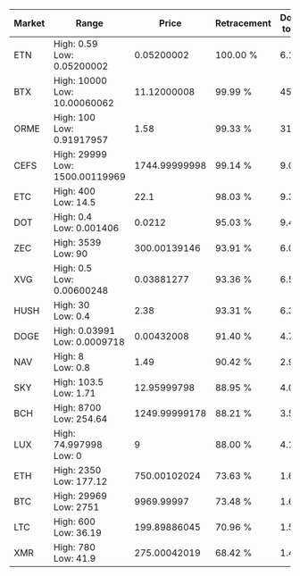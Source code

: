 | Market | Range | Price| Retracement | Doubles to 50% |
| --- | --- | --- | --- | --- |
| ETN | High: 0.59<br />Low: 0.05200002 | 0.05200002 | 100.00 % | 6.17 |
| BTX | High: 10000<br />Low: 10.00060062 | 11.12000008 | 99.99 % | 450.09 |
| ORME | High: 100<br />Low: 0.91917957 | 1.58 | 99.33 % | 31.94 |
| CEFS | High: 29999<br />Low: 1500.00119969 | 1744.99999998 | 99.14 % | 9.03 |
| ETC | High: 400<br />Low: 14.5 | 22.1 | 98.03 % | 9.38 |
| DOT | High: 0.4<br />Low: 0.001406 | 0.0212 | 95.03 % | 9.47 |
| ZEC | High: 3539<br />Low: 90 | 300.00139146 | 93.91 % | 6.05 |
| XVG | High: 0.5<br />Low: 0.00600248 | 0.03881277 | 93.36 % | 6.52 |
| HUSH | High: 30<br />Low: 0.4 | 2.38 | 93.31 % | 6.39 |
| DOGE | High: 0.03991<br />Low: 0.0009718 | 0.00432008 | 91.40 % | 4.73 |
| NAV | High: 8<br />Low: 0.8 | 1.49 | 90.42 % | 2.95 |
| SKY | High: 103.5<br />Low: 1.71 | 12.95999798 | 88.95 % | 4.06 |
| BCH | High: 8700<br />Low: 254.64 | 1249.99999178 | 88.21 % | 3.58 |
| LUX | High: 74.997998<br />Low: 0 | 9 | 88.00 % | 4.17 |
| ETH | High: 2350<br />Low: 177.12 | 750.00102024 | 73.63 % | 1.68 |
| BTC | High: 29969<br />Low: 2751 | 9969.99997 | 73.48 % | 1.64 |
| LTC | High: 600<br />Low: 36.19 | 199.89886045 | 70.96 % | 1.59 |
| XMR | High: 780<br />Low: 41.9 | 275.00042019 | 68.42 % | 1.49 |
